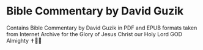 # Bible Commentary by David Guzik
 Contains Bible Commentary by David Guzik in PDF and EPUB formats taken from Internet Archive for the Glory of Jesus Christ our Holy Lord GOD Almighty ✝️💟🙏

